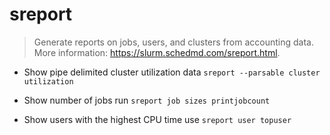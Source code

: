 # sreport
> Generate reports on jobs, users, and clusters from accounting data.
> More information: <https://slurm.schedmd.com/sreport.html>.

- Show pipe delimited cluster utilization data
`sreport --parsable cluster utilization`

- Show number of jobs run
`sreport job sizes printjobcount`

- Show users with the highest CPU time use
`sreport user topuser`
